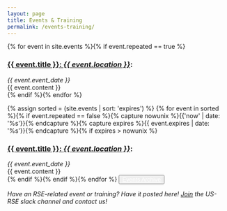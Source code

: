 ```yaml
---
layout: page
title: Events & Training
permalink: /events-training/
---
```


{% for event in site.events %}{% if event.repeated == true %}
<h3><a target="_blank" href="{{ site.url }}{{ event.url }}" target="_blank">{{ event.title }}: <em>{{ event.location }}</em></a>:</h3>
<div style="margin:0px; padding:0px;"><em>{{ event.event_date }}</em></div>
{{ event.content }}
<br>
{% endif %}{% endfor %}

{% assign sorted = (site.events | sort: 'expires') %}
{% for event in sorted %}{% if event.repeated == false %}{% capture nowunix %}{{'now' | date: '%s'}}{% endcapture %}{% capture expires %}{{ event.expires | date: '%s'}}{% endcapture %}{% if expires > nowunix %}
<h3><a target="_blank" href="{{ site.url }}{{ event.url }}" target="_blank">{{ event.title }}: <em>{{ event.location }}</em></a>:</h3>
<div style="margin:0px; padding:0px;"><em>{{ event.event_date }}</em></div>
{{ event.content }}
<br>
{% endif %}{% endif %}{% endfor %}

<button class="btn btn-primary">
<a style="color:white" href="{{ site.baseurl }}/events-archive/">Events Archive</a></button><br>

_Have an RSE-related event or training?  Have it posted here!  [Join](https://us-rse.org/join/)
the US-RSE slack channel and contact us!_ 



